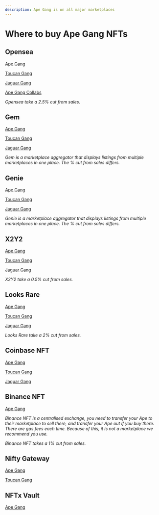 ```yaml
---
description: Ape Gang is on all major marketplaces
---
```


# Where to buy Ape Gang NFTs

## Opensea

[Ape Gang](https://opensea.io/collection/ape-gang)

[Toucan Gang](https://opensea.io/collection/toucan-gang)

[Jaguar Gang](https://opensea.io/collection/jaguar-gang)

[Ape Gang Collabs](https://opensea.io/collection/ape-gang-collabs)

_Opensea take a 2.5% cut from sales._

## Gem

[Ape Gang](https://www.gem.xyz/collection/ape-gang)

[Toucan Gang](https://www.gem.xyz/collection/toucan-gang/)

[Jaguar Gang](https://www.gem.xyz/collection/jaguar-gang/)

_Gem is a marketplace aggregator that displays listings from multiple marketplaces in one place. The % cut from sales differs._

## Genie

[Ape Gang](https://www.genie.xyz/collection/0x2118fa9369b9a52fb6bf8cf3fd392643d55a53b4)

[Toucan Gang](https://www.genie.xyz/collection/0xe9f3037c7e035ab4ad286ccb6ce0be60836446cf)

[Jaguar Gang](https://www.genie.xyz/collection/0x519afed29129a53e2894cfb2e3bafc5261fb42a2)

_Genie is a marketplace aggregator that displays listings from multiple marketplaces in one place. The % cut from sales differs._

## X2Y2

[Ape Gang](https://x2y2.io/collection/ape-gang/items)

[Toucan Gang](https://x2y2.io/collection/toucan-gang/items)

[Jaguar Gang](https://x2y2.io/collection/jaguar-gang/items)

_X2Y2 take a 0.5% cut from sales._

## Looks Rare

[Ape Gang](https://looksrare.org/collections/0x2118fA9369b9a52fB6Bf8cF3fd392643d55a53B4?queryID=aea4fd58328911426581a169f3ad11c2)

[Toucan Gang](https://looksrare.org/collections/0xe9f3037C7e035AB4aD286cCb6ce0BE60836446cf?queryID=9ae9ef625bb78fb380acfcf0edf318f5)

[Jaguar Gang](https://looksrare.org/collections/0x519aFeD29129a53e2894cFb2e3BAFc5261fb42A2?queryID=c47dd37328c3a51c7a846490f14dcbdf)

_Looks Rare take a 2% cut from sales._

## Coinbase NFT

[Ape Gang](https://nft.coinbase.com/collection/ethereum/0x2118fa9369b9a52fb6bf8cf3fd392643d55a53b4)

[Toucan Gang](https://nft.coinbase.com/collection/ethereum/0xe9f3037c7e035ab4ad286ccb6ce0be60836446cf)

[Jaguar Gang](https://nft.coinbase.com/collection/ethereum/0x519afed29129a53e2894cfb2e3bafc5261fb42a2)

## Binance NFT

[Ape Gang](https://www.binance.com/en/nft/collection/ape-gang-537913829142269953?orderBy=list\_time\&orderType=-1\&isBack=1\&id=537913829142269953\&order=list\_time%40-1)

_Binance NFT is a centralised exchange, you need to transfer your Ape to their marketplace to sell there, and transfer your Ape out if you buy there. There are gas fees each time. Because of this, it is not a marketplace we recommend you use._&#x20;

_Binance NFT takes a 1% cut from sales._

## Nifty Gateway

[Ape Gang](https://www.niftygateway.com/marketplace/collectible/0x2118fa9369b9a52fb6bf8cf3fd392643d55a53b4?filters\[onSale]=true\&sortBy=lowest)

[Toucan Gang](https://www.niftygateway.com/marketplace/collectible/0xe9f3037c7e035ab4ad286ccb6ce0be60836446cf)

## NFTx Vault

[Ape Gang](https://nftx.io/vault/0x0e1e697e597052cdeb768159564af4bc6917dc81/buy/)

